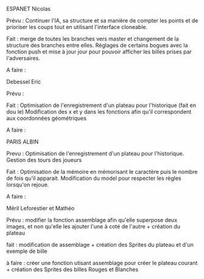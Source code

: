 ESPANET Nicolas

Prévu :
Continuer l'IA, sa structure et sa manière de compter les points et de prioriser les coups tout en utilisant l'interface cloneable.

Fait : merge de toutes les branches vers master et changement de la structure des branches entre elles. Réglages de certains bogues avec la fonction push et mise à jour jour pour pouvoir afficher les billes prises par l'adversaires.

A faire :


Debessel Eric

Prévu :

Fait : Optimisation de l'enregistrement d'un plateau pour l'historique (fait en dou le)
Modification des x et y dans les fonctions afin qu'il correspondent aux coordonnées géométriques

A faire :


PARIS ALBIN 

Prevu : 
Optimisation de l'enregistrement d'un plateau pour l'historique. 
Gestion des tours des joueurs

Fait : Optimisation de la mémoire en mémorisant le caractère puis le nombre de fois qu'il apparait.
Modification du model pour respecter les règles lorsqu'on rejoue.

A faire :

Méril Leforestier et Mathéo 

Prévu : modifier la fonction assemblage afin qu'elle superpose deux images, et non qu'elle les ajouter l'une à coté de l'autre + création du plateau

fait : modification de assemblage + création des Sprites du plateau et d'un exemple de bille

à faire : créer une fonction utisant assemblage pour créer le plateau courant + création des Sprites des billes Rouges et Blanches